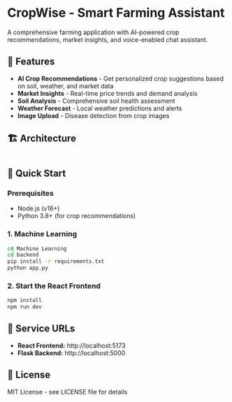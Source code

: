 ﻿# CropWise - Smart Farming Assistant

A comprehensive farming application with AI-powered crop recommendations, market insights, and voice-enabled chat assistant.

## 🚀 Features

- **AI Crop Recommendations** - Get personalized crop suggestions based on soil, weather, and market data
- **Market Insights** - Real-time price trends and demand analysis
- **Soil Analysis** - Comprehensive soil health assessment
- **Weather Forecast** - Local weather predictions and alerts
- **Image Upload** - Disease detection from crop images

## 🏗️ Architecture

```

```

## 🚀 Quick Start

### Prerequisites
- Node.js (v16+)
- Python 3.8+ (for crop recommendations)


### 1. Machine Learning
```bash
cd Machine Learning
cd backend
pip install -r requirements.txt
python app.py
```

### 2. Start the React Frontend
```bash
npm install
npm run dev
```


## 📡 Service URLs

- **React Frontend:** http://localhost:5173
- **Flask Backend:** http://localhost:5000 




## 📝 License

MIT License - see LICENSE file for details
